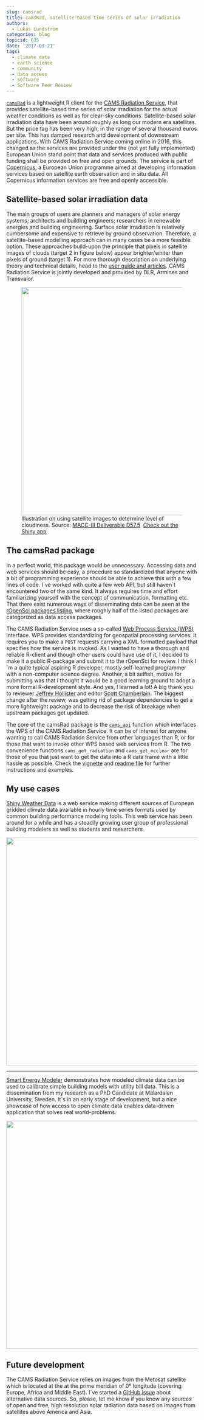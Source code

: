 ```yaml
---
slug: camsrad
title: camsRad, satellite-based time series of solar irradiation
authors:
  - Lukas Lundström
categories: blog
topicid: 635
date: '2017-03-21'
tags:
  - climate data
  - earth science
  - community
  - data access
  - software
  - Software Peer Review
---
```


[`camsRad`](https://github.com/ropenscilabs/camsRad) is a lightweight R client for the [CAMS Radiation Service](http://www.soda-pro.com/web-services/radiation/cams-radiation-service), that provides satellite-based time series of solar irradiation for the actual weather conditions as well as for clear-sky conditions. Satellite-based solar irradiation data have been around roughly as long our modern era satellites. But the price tag has been very high, in the range of several thousand euros per site. This has damped research and development of downstream applications. With CAMS Radiation Service coming online in 2016, this changed as the services are provided under the (not yet fully implemented) European Union stand point that data and services produced with public funding shall be provided on free and open grounds. The service is part of [Copernicus](http://www.copernicus.eu), a European Union programme aimed at developing information services based on satellite earth observation and in situ data. All Copernicus information services are free and openly accessible.

## Satellite-based solar irradiation data
The main groups of users are planners and managers of solar energy systems; architects and building engineers; researchers in renewable energies and building engineering. Surface solar irradiation is relatively cumbersome and expensive to retrieve by ground observation. Therefore, a satellite-based modelling approach can in many cases be a more feasible option. These approaches build-upon the principle that pixels in satellite images of clouds (target 2 in figure below) appear brighter/whiter than pixels of ground (target 1). For more thorough description on underlying theory and technical details, head to the [user guide and articles](http://www.soda-pro.com/web-services/radiation/cams-radiation-service/info). CAMS Radiation Service is jointly developed and provided by DLR, Armines and Transvalor.



<figure>
  <img src="/assets/blog-images/2017-03-21-camsRad/sat_solar_radiation_illustration.png" width="600px" style="display: block; margin: auto;" />
  <figcaption>Illustration on using satellite images to determine level of cloudiness. Source: <a href="https://atmosphere.copernicus.eu/sites/default/files/repository/MACCIII_RAD_DEL_D57.5_final_0.pdf">MACC-III Deliverable D57.5</a>&nbsp;&nbsp;<a href=https://rokka.shinyapps.io/shinyweatherdata>Check out the Shiny app</a></figcaption>
</figure>


## The camsRad package
In a perfect world, this package would be unnecessary. Accessing data and web services should be easy, a procedure so standardized that anyone with a bit of programming experience should be able to achieve this with a few lines of code. I´ve worked with quite a few web API, but still haven´t encountered two of the same kind. It always requires time and effort familiarizing yourself with the concept of communication, formatting etc. That there exist numerous ways of disseminating data can be seen at the [rOpenSci packages listing](/packages), where roughly half of the listed packages are categorized as data access packages.

The CAMS Radiation Service uses a so-called [Web Process Service (WPS)]( http://www.opengeospatial.org/standards/wps) interface. WPS provides standardizing for geospatial processing services. It requires you to make a `POST` requests carrying a XML formatted payload that specifies how the service is invoked. As I wanted to have a thorough and reliable R-client and though other users could have use of it, I decided to make it a public R-package and submit it to the rOpenSci for review. I think I´m a quite typical aspiring R developer, mostly self-learned programmer with a non-computer science degree. Another, a bit selfish, motive for submitting was that I thought it would be a good learning ground to adopt a more formal R-development style. And yes, I learned a lot! A big thank you to reviewer [Jeffrey Hollister](https://github.com/jhollist) and editor [Scott Chamberlain](https://github.com/sckott). The biggest change after the review, was getting rid of package dependencies to get a more lightweight package and to decrease the risk of breakage when upstream packages get updated.

The core of the camsRad package is the [`cams_api`](https://github.com/ropenscilabs/camsRad/blob/master/R/cams_api.R) function which interfaces the WPS of the CAMS Radiation Service. It can be of interest for anyone wanting to call CAMS Radiation Service from other languages than R, or for those that want to invoke other WPS based web services from R. The two convenience functions `cams_get_radiation` and `cams_get_mcclear` are for those of you that just want to get the data into a R data frame with a little hassle as possible. Check the [vignette](https://cran.r-project.org/web/packages/camsRad/vignettes/CAMS_solar_data.html) and [readme file](https://github.com/ropenscilabs/camsRad/blob/master/README.md) for further instructions and examples.

## My use cases
[Shiny Weather Data](https://rokka.shinyapps.io/shinyweatherdata) is a web service making different sources of European gridded climate data available in hourly time series formats used by common building performance modeling tools. This web service has been around for a while and has a steadily growing user group of professional building modelers as well as students and researchers.

<a href=https://rokka.shinyapps.io/shinyweatherdata>
  <img src="/assets/blog-images/2017-03-21-camsRad/screenshot_ShinyWeatherData.png" width="600px" style="display: block; margin: auto;" />
</a>

***

[Smart Energy Modeler](https://rokka.shinyapps.io/smartep) demonstrates how modeled climate data can be used to calibrate simple building models with utility bill data. This is a dissemination from my research as a PhD Candidate at Mälardalen University, Sweden. It´s in an early stage of development, but a nice showcase of how access to open climate data enables data-driven application that solves real world-problems.

<a href=https://rokka.shinyapps.io/smartep>
  <img src="/assets/blog-images/2017-03-21-camsRad/screenshot_SmartEnergyModeler.png" width="600px" style="display: block; margin: auto;" />
</a>


## Future development
The CAMS Radiation Service relies on images from the Metosat satellite which is located at the at the prime meridian of 0° longitude (covering Europe, Africa and Middle East). I´ve started a [GitHub issue](https://github.com/ropenscilabs/camsRad/issues/2) about alternative data sources. So, please, let me know if you know any sources of open and free, high resolution solar radiation data based on images from satellites above America and Asia.
